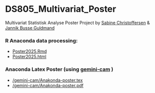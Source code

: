 # DS805_Multivariat_Poster
Multivariat Statistisk Analyse Poster Project by  <a href="https://github.com/Sabichris">Sabine Christoffersen</a> & <a href="https://github.com/guldmand/">Jannik Busse Guldmand</a> <br>

###  R Anaconda data processing:
- <a href="Poster2025.Rmd">Poster2025.Rmd</a>
- <a href="Poster2025.html">Poster2025.html</a>

### Anaconda Latex Poster (using <a href="https://github.com/andiac/gemini-cam">gemini-cam</a> )
- <a href="/gemini-anaconda-poster/Anakonda-poster.tex">/gemini-cam/Anakonda-poster.tex</a>
- <a href="/gemini-anaconda-poster/Anakonda-poster.pdf">/gemini-cam/Anakonda-poster.pdf</a>
